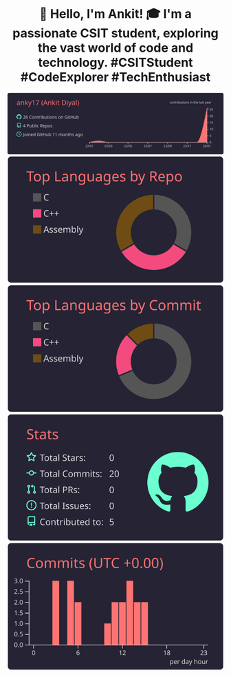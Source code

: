 <h1 align="center"> 👋 Hello, I'm Ankit!
🎓 I'm a passionate CSIT student, exploring the vast world of code and technology.
#CSITStudent #CodeExplorer #TechEnthusiast
  </h1>

[![](https://raw.githubusercontent.com/anky17/anky17/master/profile-summary-card-output/aura_dark/0-profile-details.svg)](https://github.com/vn7n24fzkq/github-profile-summary-cards)
[![](https://raw.githubusercontent.com/anky17/anky17/master/profile-summary-card-output/aura_dark/1-repos-per-language.svg)](https://github.com/vn7n24fzkq/github-profile-summary-cards) [![](https://raw.githubusercontent.com/anky17/anky17/master/profile-summary-card-output/aura_dark/2-most-commit-language.svg)](https://github.com/vn7n24fzkq/github-profile-summary-cards)
[![](https://raw.githubusercontent.com/anky17/anky17/master/profile-summary-card-output/aura_dark/3-stats.svg)](https://github.com/vn7n24fzkq/github-profile-summary-cards) [![](https://raw.githubusercontent.com/anky17/anky17/master/profile-summary-card-output/aura_dark/4-productive-time.svg)](https://github.com/vn7n24fzkq/github-profile-summary-cards)
